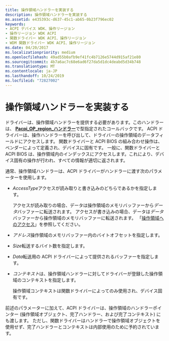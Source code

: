 ```yaml
---
title: 操作領域ハンドラーを実装する
description: 操作領域ハンドラーを実装する
ms.assetid: e435393c-d637-45c1-ab65-0b23f796ec02
keywords:
- ACPI デバイス WDK、操作リージョン
- 操作リージョン WDK ACPI
- 関数ドライバー WDK ACPI、操作リージョン
- WDM 関数ドライバー WDK ACPI、操作リージョン
ms.date: 04/20/2017
ms.localizationpriority: medium
ms.openlocfilehash: 49ad55b0afb9ef41fc4b7126e5744d915af21e80
ms.sourcegitcommit: 4b7a6ac7c68e6ad6f27da5d1dc4deabd5d34b748
ms.translationtype: MT
ms.contentlocale: ja-JP
ms.lasthandoff: 10/24/2019
ms.locfileid: "72827002"
---
```

# <a name="implementing-an-operation-region-handler"></a>操作領域ハンドラーを実装する





ドライバーは、操作領域ハンドラーを提供する必要があります。このハンドラーは、 [**Pacpi\_OP\_region\_ハンドラー**](https://docs.microsoft.com/windows-hardware/drivers/ddi/oprghdlr/nc-oprghdlr-acpi_op_region_handler)で型指定されたコールバックです。 ACPI ドライバーは、操作ハンドラーを呼び出して、ドライバーの操作領域のデータフィールドにアクセスします。 関数ドライバーと ACPI BIOS の組み合わせ操作は、ベンダーによって定義され、デバイスに固有です。 一般に、関数ドライバーと ACPI BIOS は、操作領域内のインデックスにアクセスします。これにより、デバイス固有の操作が行われ、すべての情報が適切に返されます。

通常、操作領域ハンドラーは、ACPI ドライバーがハンドラーに渡す次のパラメーターを使用します。

-   *AccessType*アクセスが読み取りと書き込みのどちらであるかを指定します。

    アクセスが読み取りの場合、データは操作領域のメモリバッファーから*データ*バッファーに転送されます。 アクセスが書き込みの場合、データは*データ*バッファーから操作領域のメモリバッファーに転送されます。 「[操作領域へのアクセス](accessing-an-operation-region.md)」を参照してください。

-   *アドレス*操作領域のメモリバッファー内のバイトオフセットを指定します。

-   *Size*転送するバイト数を指定します。

-   *Data*転送用の ACPI ドライバーによって提供されるバッファーを指定します。

-   *コンテキスト*は、操作領域ハンドラーに対してドライバーが登録した操作領域のコンテキストを指定します。

    操作領域コンテキストは関数ドライバーによってのみ使用され、デバイス固有です。

前述のパラメーターに加えて、ACPI ドライバーは、操作領域のハンドラーポインター (操作領域オブジェクト、完了ハンドラー、および完了コンテキスト) にも渡します。 ただし、関数ドライバーはハンドラーで操作領域オブジェクトを使用せず、完了ハンドラーとコンテキストは内部使用のために予約されています。

 

 




